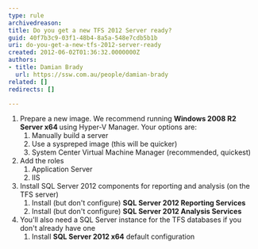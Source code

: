 ```yaml
---
type: rule
archivedreason: 
title: Do you get a new TFS 2012 Server ready?
guid: 40f7b3c9-03f1-48b4-8a5a-548e7cdb5b1b
uri: do-you-get-a-new-tfs-2012-server-ready
created: 2012-06-02T01:36:32.0000000Z
authors:
- title: Damian Brady
  url: https://ssw.com.au/people/damian-brady
related: []
redirects: []

---
```



<ol><li>Prepare a new image. We recommend running <strong>Windows 2008 R2 Server x64 </strong>using Hyper-V Manager. Your options are&#58; <ol><li>Manually build a server </li>
<li>Use a&#160;syspreped image (this will be quicker)</li>
<li>System Center Virtual Machine Manager (recommended, quickest)</li></ol></li>
<li>Add the roles <ol><li>Application Server </li>
<li>IIS</li></ol></li>
<li>Install SQL Server 2012 components for reporting and analysis (on the TFS server) <ol><li>Install (but don't configure) <strong>SQL Server 2012 Reporting Services</strong></li>
<li>Install (but don't configure) <strong>SQL Server 2012 Analysis Services</strong></li></ol></li>
<li>You'll also need a SQL Server instance for the TFS databases if you don't already have one <ol><li>Install <strong>SQL Server 2012 x64</strong> default configuration</li></ol></li></ol>
<br><excerpt class='endintro'></excerpt><br>




